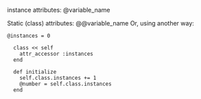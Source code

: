 
instance attributes:
@variable_name

Static (class) attributes:
@@variable_name
Or, using another way:
```
@instances = 0

  class << self
    attr_accessor :instances
  end

  def initialize
    self.class.instances += 1
    @number = self.class.instances
  end
```
